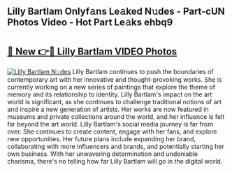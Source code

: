 ## Lilly Bartlam Onlyf𝚊ns Le𝚊ked N𝚞des - Part-cUN Photos Video - Hot Part Le𝚊ks ehbq9

# <h2><a href="http://ab27679.deff.icu/?id=Lilly+Bartlam">🔗 New 👉🔴 Lilly Bartlam VIDEO Photos</a></h2>

[![Lilly Bartlam N𝚞des](https://i.imgur.com/rIISA9y.gif)](http://ab27679.deff.icu/?id=Lilly+Bartlam)
Lilly Bartlam continues to push the boundaries of contemporary art with her innovative and thought-provoking works. She is currently working on a new series of paintings that explore the theme of memory and its relationship to identity. Lilly Bartlam's impact on the art world is significant, as she continues to challenge traditional notions of art and inspire a new generation of artists. Her works are now featured in museums and private collections around the world, and her influence is felt far beyond the art world. Lilly Bartlam's social media journey is far from over. She continues to create content, engage with her fans, and explore new opportunities. Her future plans include expanding her brand, collaborating with more influencers and brands, and potentially starting her own business. With her unwavering determination and undeniable charisma, there's no telling how far Lilly Bartlam will go in the digital world.
